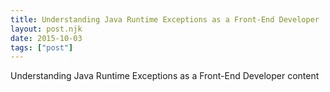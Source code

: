 ```yaml
---
title: Understanding Java Runtime Exceptions as a Front-End Developer
layout: post.njk
date: 2015-10-03
tags: ["post"]
---
```


Understanding Java Runtime Exceptions as a Front-End Developer content
